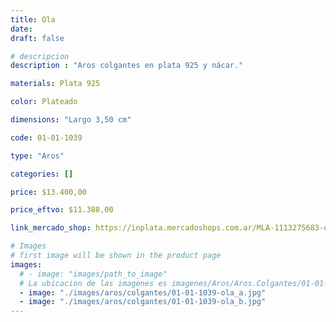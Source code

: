 ```yaml
---
title: Ola
date: 
draft: false

# descripcion
description : "Aros colgantes en plata 925 y nácar."

materials: Plata 925

color: Plateado

dimensions: "Largo 3,50 cm"

code: 01-01-1039

type: "Aros"

categories: []

price: $13.400,00

price_eftvo: $11.388,00

link_mercado_shop: https://inplata.mercadoshops.com.ar/MLA-1113275683-ola-_JM

# Images
# first image will be shown in the product page
images:
  # - image: "images/path_to_image"
  # La ubicacion de las imagenes es imagenes/Aros/Aros.Colgantes/01-01-1039-ola
  - image: "./images/aros/colgantes/01-01-1039-ola_a.jpg"
  - image: "./images/aros/colgantes/01-01-1039-ola_b.jpg"
---
```

